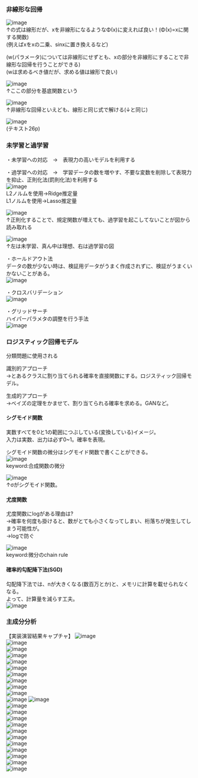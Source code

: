 ### 非線形な回帰

![image](https://user-images.githubusercontent.com/20613753/138592145-04aa7083-e1e0-4a44-8792-04ffb5d6b39a.png)  
↑の式は線形だが、xを非線形になるようなΦ(x)に変えれば良い！(Φ(x)=xに関する関数)  
(例えばxをxの二乗、sinxに置き換えるなど)  
  
(w(パラメータ)については非線形にせずとも、xの部分を非線形にすることで非線形な回帰を行うことができる)  
(wは求めるべき値だが、求める値は線形で良い)  
  
![image](https://user-images.githubusercontent.com/20613753/138592296-f9e1779c-c505-422d-9b21-875a848b2c1b.png)  
↑ここの部分を基底関数という  

![image](https://user-images.githubusercontent.com/20613753/138592578-49fcc078-5973-4261-82e3-ea79ba5fd702.png)  
↑非線形な回帰といえども、線形と同じ式で解ける(↓と同じ)  

![image](https://user-images.githubusercontent.com/20613753/138592601-54c1cc78-c1af-4421-8363-106dc9da2bfa.png)  
(テキスト26p)  

### 未学習と過学習
・未学習への対応　→　表現力の高いモデルを利用する

・過学習への対応　→　学習データの数を増やす、不要な変数を削除して表現力を抑止、正則化法(罰則化法)を利用する  
![image](https://user-images.githubusercontent.com/20613753/138594776-5e30e0f6-0af9-48b1-ba92-7d0e8ebcea91.png)  
L2ノルムを使用→Ridge推定量  
L1ノルムを使用→Lasso推定量  
  
![image](https://user-images.githubusercontent.com/20613753/138594668-e7d34265-ee1d-455a-ac6c-5b0ad04caf1a.png)  
↑正則化することで、規定関数が増えても、過学習を起こしてないことが図から読み取れる  
  
![image](https://user-images.githubusercontent.com/20613753/138594877-c3c2d188-eeef-4189-b4c9-87dee58c0b5e.png)  
↑左は未学習、真ん中は理想、右は過学習の図  
  
・ホールドアウト法  
データの数が少ない時は、検証用データがうまく作成されずに、検証がうまくいかないことがある。  
![image](https://user-images.githubusercontent.com/20613753/138595068-f523d31b-740d-4b83-a30d-a0f2f8a39b3c.png)  
  
・クロスバリデーション  
![image](https://user-images.githubusercontent.com/20613753/138595093-c15cc2cd-3312-4add-bc33-2b63474be1ed.png)  
  
・グリッドサーチ  
ハイパーパラメタの調整を行う手法  
![image](https://user-images.githubusercontent.com/20613753/138595134-d2645681-e587-4baf-993b-b8909a0ec644.png)  
  
### ロジスティック回帰モデル
分類問題に使用される  
  
識別的アプローチ  
→とあるクラスに割り当てられる確率を直接関数にする。ロジスティック回帰モデル。 
  
生成的アプローチ  
→ベイズの定理をかませて、割り当てられる確率を求める。GANなど。  

#### シグモイド関数
実数すべてを0と1の範囲につぶしている(変換している)イメージ。  
入力は実数、出力は必ず0~1。確率を表現。  
  
シグモイド関数の微分はシグモイド関数で書くことができる。  
![image](https://user-images.githubusercontent.com/20613753/138695424-c264029f-dee3-44b0-ab1c-5e21654c3398.png)  
keyword:合成関数の微分  

![image](https://user-images.githubusercontent.com/20613753/138695866-66c5dbe0-982b-445e-a93f-2e65a65cdc26.png)  
↑σがシグモイド関数。  

#### 尤度関数
尤度関数にlogがある理由は?  
→確率を何度も掛けると、数がとても小さくなってしまい、桁落ちが発生してしまう可能性が。  
→logで防ぐ  
  
![image](https://user-images.githubusercontent.com/20613753/138698225-d944eb88-bfe3-4d04-a1cb-bb2eeb3886a7.png)  
keyword:微分のchain rule

#### 確率的勾配降下法(SGD)
勾配降下法では、nが大きくなる(数百万とか)と、メモリに計算を載せられなくなる。  
よって、計算量を減らす工夫。  
![image](https://user-images.githubusercontent.com/20613753/138699011-17707a7f-09ed-4f49-8256-8be93534c2ae.png)  


### 主成分分析



【実装演習結果キャプチャ】
![image](https://user-images.githubusercontent.com/20613753/138870572-8566f13e-1a97-44e5-bc43-111c15cee661.png)  
![image](https://user-images.githubusercontent.com/20613753/138870634-7cc34b9a-b3d4-4122-abc8-f49c16f9b92c.png)  
![image](https://user-images.githubusercontent.com/20613753/138870664-e2c35516-5d46-43f7-aace-5265f423e7fb.png)  
![image](https://user-images.githubusercontent.com/20613753/138870740-0327dfef-eb95-4dae-9ef1-447b8c320a5e.png)  
![image](https://user-images.githubusercontent.com/20613753/138870768-b2d2aeea-df1c-4ed6-88c7-c8d9267cfbd5.png)  
![image](https://user-images.githubusercontent.com/20613753/138870802-4674b2d1-6fbd-4453-aaf1-68c58a075023.png)  
![image](https://user-images.githubusercontent.com/20613753/138870862-ea866fad-93b0-49bd-a722-4d5e29ccba85.png)  
![image](https://user-images.githubusercontent.com/20613753/138870898-88682e67-1a75-4b1c-b03f-30622bb51c75.png)  
![image](https://user-images.githubusercontent.com/20613753/138870943-2be2b4b7-111b-4821-ab3d-b2f7c918ffe6.png)  
![image](https://user-images.githubusercontent.com/20613753/138871098-efa2719b-0026-4786-87f1-1321e1039e10.png)  
![image](https://user-images.githubusercontent.com/20613753/138871135-31de0a4c-b2ee-48d8-b74d-a0e0c4284c0a.png)
![image](https://user-images.githubusercontent.com/20613753/138871151-725615d0-6cb7-40e2-a894-67cfcbf89961.png)  
![image](https://user-images.githubusercontent.com/20613753/138871175-7390efcf-5d89-4eae-a465-96b5e8ca214f.png)  
![image](https://user-images.githubusercontent.com/20613753/138871199-c37e4ab1-be9c-413f-9d4f-903f9b522016.png)  
![image](https://user-images.githubusercontent.com/20613753/138871320-fe20c590-f8f8-46cb-b908-306fff74b515.png)  
![image](https://user-images.githubusercontent.com/20613753/138871463-36e6fdab-4a22-49eb-b2e4-52ca93f23254.png)  
![image](https://user-images.githubusercontent.com/20613753/138871495-18774c84-ca1b-4052-ace3-0a41e24de736.png)  
![image](https://user-images.githubusercontent.com/20613753/138871524-3ab59501-34bf-4669-92dd-94ad068c1dfd.png)  
![image](https://user-images.githubusercontent.com/20613753/138871577-96ae5bb4-3520-46e9-9558-22d982c58d57.png)  
![image](https://user-images.githubusercontent.com/20613753/138871603-805adc29-ed6e-4653-9296-bb61a688f61c.png)  
![image](https://user-images.githubusercontent.com/20613753/138871663-c1342aa9-1fd8-4e8c-b0c9-0b4c72f06fa8.png)  
![image](https://user-images.githubusercontent.com/20613753/138871705-350c54ec-b326-4f1b-8503-b47252411479.png)  
![image](https://user-images.githubusercontent.com/20613753/138871732-dbaf7aef-a286-4774-95b9-b9629787bcd6.png)  


